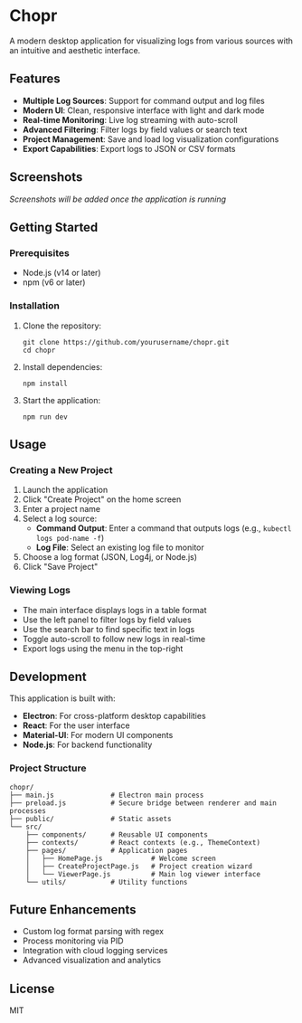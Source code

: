 # Chopr

A modern desktop application for visualizing logs from various sources with an intuitive and aesthetic interface.

## Features

- **Multiple Log Sources**: Support for command output and log files
- **Modern UI**: Clean, responsive interface with light and dark mode
- **Real-time Monitoring**: Live log streaming with auto-scroll
- **Advanced Filtering**: Filter logs by field values or search text
- **Project Management**: Save and load log visualization configurations
- **Export Capabilities**: Export logs to JSON or CSV formats

## Screenshots

*Screenshots will be added once the application is running*

## Getting Started

### Prerequisites

- Node.js (v14 or later)
- npm (v6 or later)

### Installation

1. Clone the repository:
   ```
   git clone https://github.com/yourusername/chopr.git
   cd chopr
   ```

2. Install dependencies:
   ```
   npm install
   ```

3. Start the application:
   ```
   npm run dev
   ```

## Usage

### Creating a New Project

1. Launch the application
2. Click "Create Project" on the home screen
3. Enter a project name
4. Select a log source:
   - **Command Output**: Enter a command that outputs logs (e.g., `kubectl logs pod-name -f`)
   - **Log File**: Select an existing log file to monitor
5. Choose a log format (JSON, Log4j, or Node.js)
6. Click "Save Project"

### Viewing Logs

- The main interface displays logs in a table format
- Use the left panel to filter logs by field values
- Use the search bar to find specific text in logs
- Toggle auto-scroll to follow new logs in real-time
- Export logs using the menu in the top-right

## Development

This application is built with:

- **Electron**: For cross-platform desktop capabilities
- **React**: For the user interface
- **Material-UI**: For modern UI components
- **Node.js**: For backend functionality

### Project Structure

```
chopr/
├── main.js              # Electron main process
├── preload.js           # Secure bridge between renderer and main processes
├── public/              # Static assets
└── src/
    ├── components/      # Reusable UI components
    ├── contexts/        # React contexts (e.g., ThemeContext)
    ├── pages/           # Application pages
    │   ├── HomePage.js            # Welcome screen
    │   ├── CreateProjectPage.js   # Project creation wizard
    │   └── ViewerPage.js          # Main log viewer interface
    └── utils/           # Utility functions
```

## Future Enhancements

- Custom log format parsing with regex
- Process monitoring via PID
- Integration with cloud logging services
- Advanced visualization and analytics

## License

MIT
